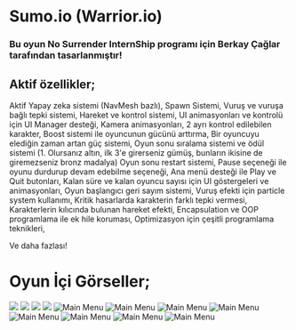 # Sumo.io (Warrior.io)
 
### Bu oyun No Surrender InternShip programı için Berkay Çağlar tarafından tasarlanmıştır!

## Aktif özellikler;

Aktif Yapay zeka sistemi (NavMesh bazlı),
Spawn Sistemi,
Vuruş ve vuruşa bağlı tepki sistemi,
Hareket ve kontrol sistemi, 
UI animasyonları ve kontrolü için UI Manager desteği,
Kamera animasyonları,
2 ayrı kontrol edilebilen karakter,
Boost sistemi ile oyuncunun gücünü arttırma,
Bir oyuncuyu elediğin zaman artan güç sistemi,
Oyun sonu sıralama sistemi ve ödül sistemi (1. Olursanız altın, ilk 3'e girerseniz gümüş, bunların ikisine de giremezseniz bronz madalya)
Oyun sonu restart sistemi,
Pause seçeneği ile oyunu durdurup devam edebilme seçeneği,
Ana menü desteği ile Play ve Quit butonları,
Kalan süre ve kalan oyuncu sayısı için UI göstergeleri ve animasyonları,
Oyun başlangıcı geri sayım sistemi,
Vuruş efekti için particle system kullanımı,
Kritik hasarlarda karakterin farklı tepki vermesi,
Karakterlerin kılıcında bulunan hareket efekti,
Encapsulation ve OOP programlama ile ek hile koruması,
Optimizasyon için çeşitli programlama teknikleri,

Ve daha fazlası!

# Oyun İçi Görseller;

![](https://raw.githubusercontent.com/BerkayCaglar/Sumo.io/main/Sumo.io%20Screenshots/Main_Menu.png)
![](https://raw.githubusercontent.com/BerkayCaglar/Sumo.io/main/Sumo.io%20Screenshots/Another_Battle.png)
![](https://raw.githubusercontent.com/BerkayCaglar/Sumo.io/main/Sumo.io%20Screenshots/Bigger_Battle.png)
![](https://raw.githubusercontent.com/BerkayCaglar/Sumo.io/main/Sumo.io%20Screenshots/Critical_Hit.png)
![Main Menu](https://raw.githubusercontent.com/BerkayCaglar/Sumo.io/main/Sumo.io%20Screenshots/Game_Pause.png)
![Main Menu](https://raw.githubusercontent.com/BerkayCaglar/Sumo.io/main/Sumo.io%20Screenshots/Game_Start.png)
![Main Menu](https://raw.githubusercontent.com/BerkayCaglar/Sumo.io/main/Sumo.io%20Screenshots/Game_Start_Countdown.png)
![Main Menu](https://raw.githubusercontent.com/BerkayCaglar/Sumo.io/main/Sumo.io%20Screenshots/Going_To_Boosts.png)
![Main Menu](https://raw.githubusercontent.com/BerkayCaglar/Sumo.io/main/Sumo.io%20Screenshots/Hit_Effect.png)
![Main Menu](https://raw.githubusercontent.com/BerkayCaglar/Sumo.io/main/Sumo.io%20Screenshots/Time's_Up.png)
![Main Menu](https://raw.githubusercontent.com/BerkayCaglar/Sumo.io/main/Sumo.io%20Screenshots/You_Are_Eliminated.png)
![Main Menu](https://raw.githubusercontent.com/BerkayCaglar/Sumo.io/main/Sumo.io%20Screenshots/You_Are_The_Winner.png)
